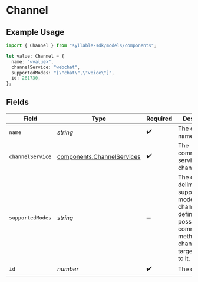 # Channel

## Example Usage

```typescript
import { Channel } from "syllable-sdk/models/components";

let value: Channel = {
  name: "<value>",
  channelService: "webchat",
  supportedModes: "[\"chat\",\"voice\"]",
  id: 281730,
};
```

## Fields

| Field                                                                                                                                                 | Type                                                                                                                                                  | Required                                                                                                                                              | Description                                                                                                                                           | Example                                                                                                                                               |
| ----------------------------------------------------------------------------------------------------------------------------------------------------- | ----------------------------------------------------------------------------------------------------------------------------------------------------- | ----------------------------------------------------------------------------------------------------------------------------------------------------- | ----------------------------------------------------------------------------------------------------------------------------------------------------- | ----------------------------------------------------------------------------------------------------------------------------------------------------- |
| `name`                                                                                                                                                | *string*                                                                                                                                              | :heavy_check_mark:                                                                                                                                    | The channel name                                                                                                                                      |                                                                                                                                                       |
| `channelService`                                                                                                                                      | [components.ChannelServices](../../models/components/channelservices.md)                                                                              | :heavy_check_mark:                                                                                                                                    | The communication service for a channel.                                                                                                              |                                                                                                                                                       |
| `supportedModes`                                                                                                                                      | *string*                                                                                                                                              | :heavy_minus_sign:                                                                                                                                    | The comma-delimited list of supported modes for the channel, which defines the       possible communication methods for channel targets linked to it. | [<br/>"chat",<br/>"voice"<br/>]                                                                                                                       |
| `id`                                                                                                                                                  | *number*                                                                                                                                              | :heavy_check_mark:                                                                                                                                    | The channel ID                                                                                                                                        |                                                                                                                                                       |